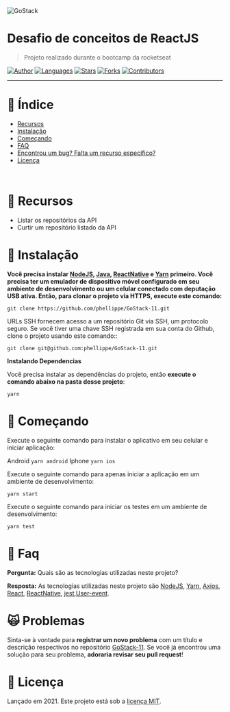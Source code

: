 <img alt="GoStack" src="https://github.com/phellippe/GoStack-11/blob/main/logo/gostack-rocketseat.png" />


# Desafio de conceitos de ReactJS

> Projeto realizado durante o bootcamp da rocketseat

[![Author](https://img.shields.io/badge/author-phellippe-662d91?style=flat-square)](https://github.com/phellippe)
[![Languages](https://img.shields.io/github/languages/count/phellippe/GoStack-11?color=%23662d91&style=flat-square)](#)
[![Stars](https://img.shields.io/github/stars/phellippe/GoStack-11?color=662d91&style=flat-square)](https://github.com/phellippe/GoStack-11/stargazers)
[![Forks](https://img.shields.io/github/forks/phellippe/GoStack-11?color=%23662d91&style=flat-square)](https://github.com/phellippe/GoStack-11/network/members)
[![Contributors](https://img.shields.io/github/contributors/phellippe/GoStack-11?color=662d91&style=flat-square)](https://github.com/phellippe/GoStack-11//graphs/contributors)

---

# :pushpin: Índice

* [Recursos](#rocket-recursos)
* [Instalação](#construction_worker-instalação)
* [Começando](#runner-começando)
* [FAQ](#postbox-faq)
* [Encontrou um bug? Falta um recurso específico?](#scream_cat-problemas)
* [Licença](#closed_book-licença)

<br />

# :rocket: Recursos

* Listar os repositórios da API
* Curtir um repositório listado da API

# :construction_worker: Instalação
**Você precisa instalar [NodeJS](https://nodejs.org/en/), [Java](https://www.java.com/pt-BR/), [ReactNative](https://reactnative.dev/) e [Yarn](https://yarnpkg.com/) primeiro. Você precisa ter um emulador de dispositivo móvel configurado em seu ambiente de desenvolvimento ou um celular conectado com deputação USB ativa. Então, para clonar o projeto via HTTPS, execute este comando:**

```git clone https://github.com/phellippe/GoStack-11.git```

URLs SSH fornecem acesso a um repositório Git via SSH, um protocolo seguro. Se você tiver uma chave SSH registrada em sua conta do Github, clone o projeto usando este comando::

```git clone git@github.com:phellippe/GoStack-11.git```

**Instalando Dependencias**

Você precisa instalar as dependências do projeto, então **execute o comando abaixo na pasta desse projeto**:

```yarn```

# :runner: Começando

Execute o seguinte comando para instalar o aplicativo em seu celular e iniciar aplicação:

Android ```yarn android``` Iphone ```yarn ios```

Execute o seguinte comando para apenas iniciar a aplicação em um ambiente de desenvolvimento:

```yarn start```

Execute o seguinte comando para iniciar os testes em um ambiente de desenvolvimento:

```yarn test```


# :postbox: Faq

**Pergunta:** Quais são as tecnologias utilizadas neste projeto?

**Resposta:** 
As tecnologias utilizadas neste projeto são [NodeJS](https://nodejs.org/en/), [Yarn](https://yarnpkg.com/), [Axios](https://www.npmjs.com/package/axios), [React](https://pt-br.reactjs.org/), [ReactNative](https://reactnative.dev/), [jest](https://jestjs.io/),[User-event](https://github.com/testing-library/user-event).

# :scream_cat: Problemas

Sinta-se à vontade para **registrar um novo problema** com um título e descrição respectivos no repositório [GoStack-11](https://github.com/phellippe/GoStack-11/issues). Se você já encontrou uma solução para seu problema, **adoraria revisar seu pull request**!

# :closed_book: Licença

Lançado em 2021.
Este projeto está sob a [licença MIT](https://github.com/phellippe/GoStack-11/blob/main/LICENSE).